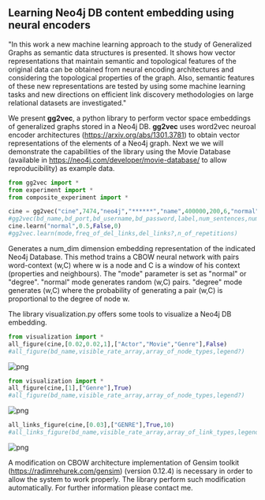 ## Learning Neo4j DB content embedding using neural encoders

"In this work a new machine learning approach to the study of Generalized Graphs as semantic data structures is presented. It shows how vector representations that maintain semantic and topological features of the original data can be obtained from neural encoding architectures and considering the topological properties of the graph. Also, semantic features of these new representations are tested by using some machine learning tasks and new directions on efficient link discovery methodologies on large relational datasets are investigated."

We present **gg2vec**, a python library to perform vector space embeddings of generalized graphs stored in a Neo4j DB. **gg2vec** uses word2vec neuroal encoder architectures (https://arxiv.org/abs/1301.3781) to obtain vector representations of the elements of a Neo4j graph. Next we we will demonstrate the capabilities of the library using the Movie Database (available in https://neo4j.com/developer/movie-database/ to allow reproducibility) as example data. 

```python
from gg2vec import *
from experiment import *
from composite_experiment import *

cine = gg2vec("cine",7474,"neo4j","******","name",400000,200,6,"normal",[],1)
#gg2vec(bd_name,bd_port,bd_username,bd_password,label,num_sentences,num_dim,windows_size,mode,traversals,num_iterations)
cine.learn("normal",0.5,False,0)
#gg2vec.learn(mode,freq_of_del_links,del_links?,n_of_repetitions)
```
Generates a num_dim dimension embedding representation of the indicated Neo4j Database. This method trains a CBOW neural network with pairs word-context (w,C) where w is a node and C is a window of his context (properties and neighbours). The "mode" parameter is set as "normal" or "degree". "normal" mode generates random (w,C) pairs. "degree" mode generates (w,C) where the probability of generating a pair (w,C) is proportional to the degree of node w.

The library visualization.py offers some tools to visualize a Neo4j DB embedding. 

```python
from visualization import *
all_figure(cine,[0.02,0.02,1],["Actor","Movie","Genre"],False)
#all_figure(bd_name,visible_rate_array,array_of_node_types,legend?)
```
![png](https://s26.postimg.org/71ge1l8ah/cine_all_nodes_no_names.png)


```python
from visualization import *
all_figure(cine,[1],["Genre"],True)
#all_figure(bd_name,visible_rate_array,array_of_node_types,legend?)
```
![png](https://s26.postimg.org/tc491k5kp/cine_all_nodes.png)
```python
all_links_figure(cine,[0.03],["GENRE"],True,10)
#all_links_figure(bd_name,visible_rate_array,array_of_link_types,legend?,treshold)
```
![png](https://s26.postimg.org/9y3f1ve49/cine_all_links.png)

A modification on CBOW architecture implementation of Gensim toolkit (https://radimrehurek.com/gensim) (version 0.12.4) is necessary in order to allow the system to work properly. The library perform such modification automatically. For further information please contact me.
